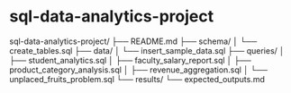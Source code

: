 # sql-data-analytics-project
sql-data-analytics-project/ ├── README.md ├── schema/ │   └── create_tables.sql ├── data/ │   └── insert_sample_data.sql ├── queries/ │   ├── student_analytics.sql │   ├── faculty_salary_report.sql │   ├── product_category_analysis.sql │   ├── revenue_aggregation.sql │   └── unplaced_fruits_problem.sql └── results/     └── expected_outputs.md

